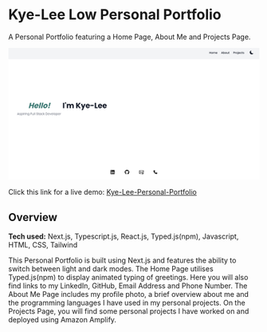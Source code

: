 # Kye-Lee Low Personal Portfolio
A Personal Portfolio featuring a Home Page, About Me and Projects Page.

![Screenshot of Kye-Lee Personal Portfolio](public/portfolio.png)

Click this link for a live demo: [Kye-Lee-Personal-Portfolio](https://www.kyelee.dev)

## Overview
**Tech used:** Next.js, Typescript.js, React.js, Typed.js(npm), Javascript, HTML, CSS, Tailwind

This Personal Portfolio is built using Next.js and features the ability to switch between light and dark modes. The Home Page utilises Typed.js(npm) to display animated typing of greetings. Here you will also find links to my LinkedIn, GitHub, Email Address and Phone Number. The About Me Page includes my profile photo, a brief overview about me and the programming languages I have used in my personal projects. On the Projects Page, you will find some personal projects I have worked on and deployed using Amazon Amplify.
